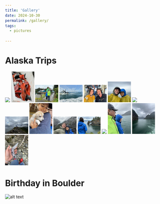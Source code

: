 ```yaml
---
title: 'Gallery'
date: 2024-10-30
permalink: /gallery/
tags:
  - pictures
  
---
```


Alaska Trips 
======
<img src="g_pics/Alaska/7B02737E-91CA-4914-B81F-171007385267.jpg" width="15%"></img> <img src="../_gallery/g_pics/Alaska/8f7d68e8-d8b7-4631-9992-579e445e8a0f.jpg" width="15%"></img> <img src="../_gallery/g_pics/Alaska/850F028D-9423-4FCE-9634-55BA2A051949.jpg" width="15%"></img> <img src="../_gallery/g_pics/Alaska/A4B22891-7AAC-4183-83DA-005CC1620A69.jpg" width="15%"></img> <img src="../_gallery/g_pics/Alaska/ABEF48BE-F36A-44EA-A6D3-5762395E1810.jpg" width="15%"></img> <img src="../_gallery/g_pics/Alaska/D09AC98E-EA0D-467A-B3FE-1A9B0CBADFDD.jpg" width="15%"></img> <img src="../_gallery/g_pics/Alaska/IMG_0859.jpeg" width="15%"></img> <img src="../_gallery/g_pics/Alaska/IMG_5179.jpeg" width="15%"></img> <img src="../_gallery/g_pics/Alaska/IMG_5259.jpeg" width="15%"></img> <img src="../_gallery/g_pics/Alaska/IMG_5291.jpeg" width="15%"></img> <img src="../_gallery/g_pics/Alaska/IMG_6169.JPG" width="15%"></img> <img src="../_gallery/g_pics/Alaska/IMG_6340.jpeg" width="15%"></img> <img src="../_gallery/g_pics/Alaska/IMG_6433.JPG" width="15%"></img> <img src="../_gallery/g_pics/Alaska/IMG_6493.jpeg" width="15%"></img> <img src="../_gallery/g_pics/Alaska/IMG_6516.jpeg" width="15%"></img> 

Birthday in Boulder 
======

![alt text](g_pics/8FA2190C-4ED6-4A85-B7B6-1A7EC348224A_1_105_c.jpeg)